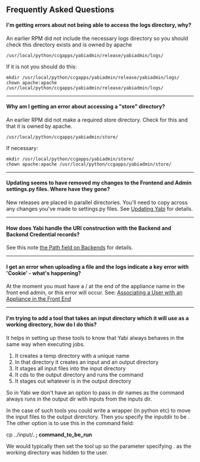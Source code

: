 ## Frequently Asked Questions ##

#### I'm getting errors about not being able to access the logs directory, why? ####
An earlier RPM did not include the necessary logs directory so you should check this directory exists and is owned by apache

```
/usr/local/python/ccgapps/yabiadmin/release/yabiadmin/logs/
```

If it is not you should do this:

```
mkdir /usr/local/python/ccgapps/yabiadmin/release/yabiadmin/logs/
chown apache:apache /usr/local/python/ccgapps/yabiadmin/release/yabiadmin/logs/

```


---


#### Why am I getting an error about accessing a "store" directory? ####
An earlier RPM did not make a required store directory. Check for this and that it is owned by apache.

```
/usr/local/python/ccgapps/yabiadmin/store/
```

If necessary:

```
mkdir /usr/local/python/ccgapps/yabiadmin/store/
chown apache:apache /usr/local/python/ccgapps/yabiadmin/store/
```


---


#### Updating seems to have removed my changes to the Frontend and Admin settings.py files. Where have they gone? ####
New releases are placed in parallel directories. You'll need to copy across any changes you've made to settings.py files. See [Updating Yabi](Updating.md) for details.


---


#### How does Yabi handle the URI construction with the Backend and Backend Credential records? ####
See this note  [the Path field on Backends](AddBackend#AnoteaboutthePathfield.md) for details.


---

#### I get an error when uploading a file and the logs indicate a key error with 'Cookie' - what's happening? ####
At the moment you must have a / at the end of the appliance name in the front end admin, or this error will occur. See: [Associating a User with an Appliance in the Front End](AddAppliance.md)

---


#### I'm trying to add a tool that takes an input directory which it will use as a working directory, how do I do this? ####

It helps in setting up these tools to know that Yabi always behaves in the same way when executing jobs.

1. It creates a temp directory with a unique name
2. In that directory it creates an input and an output directory
3. It stages all input files into the input directory
4. It cds to the output directory and runs the command
5. It stages out whatever is in the output directory

So in Yabi we don't have an option to pass in dir names as the command always runs in the output dir with inputs from the inputs dir.

In the case of such tools you could write a  wrapper (in python etc) to move the input files to the output direrctory. Then you specify the inputdir to be . The other option is to use this in the command field:

cp ../input/**. ; command\_to\_be\_run**

We would typically then set the tool up so the parameter specifying . as the working directory was hidden to the user.